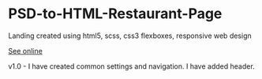 # PSD-to-HTML-Restaurant-Page
Landing created using html5, scss, css3 flexboxes, responsive web design

<a href="https://matutamiller.github.io/PSD-to-HTML-Restaurant-Page/">See online</a>

v1.0 - I have created common settings and navigation.
       I have added header. 
